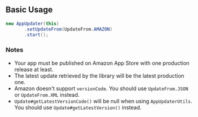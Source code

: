 ## Basic Usage
```Java
new AppUpdater(this)
       .setUpdateFrom(UpdateFrom.AMAZON)
       .start();
```

### Notes
* Your app must be published on Amazon App Store with one production release at least.
* The latest update retrieved by the library will be the latest production one.
* Amazon doesn't support `versionCode`. You should use `UpdateFrom.JSON` or `UpdateFrom.XML` instead.
* `Update#getLatestVersionCode()` will be null when using `AppUpdaterUtils`. You should use `Update#getLatestVersion()` instead.